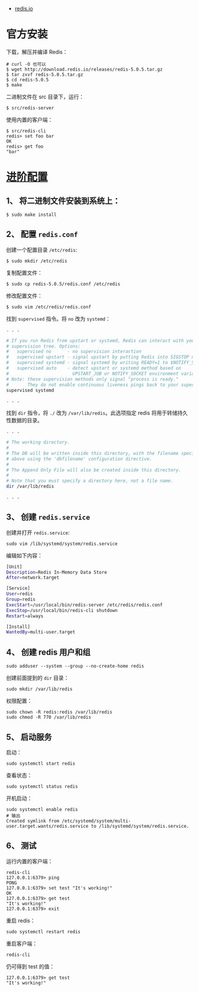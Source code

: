 * [redis.io](https://redis.io/)


# 官方安装
下载，解压并编译 Redis：  
```
# curl -O 也可以
$ wget http://download.redis.io/releases/redis-5.0.5.tar.gz
$ tar zxvf redis-5.0.5.tar.gz
$ cd redis-5.0.5
$ make
```

二进制文件在 src 目录下，运行：  
```
$ src/redis-server
```

使用内置的客户端：  
```
$ src/redis-cli
redis> set foo bar
OK
redis> get foo
"bar"
```

# [进阶配置](https://www.howtoing.com/how-to-install-and-configure-redis-on-ubuntu-16-04/)
## 1、 将二进制文件安装到系统上：  
```
$ sudo make install
```

## 2、 配置 `redis.conf`
创建一个配置目录 `/etc/redis`:  
```
$ sudo mkdir /etc/redis
```
复制配置文件：  
```
$ sudo cp redis-5.0.5/redis.conf /etc/redis
```
修改配置文件：  
```
$ sudo vim /etc/redis/redis.conf
```
找到 `supervised` 指令。将 `no` 改为 `systemd`：  
```sh
. . .

# If you run Redis from upstart or systemd, Redis can interact with your
# supervision tree. Options:
#   supervised no      - no supervision interaction
#   supervised upstart - signal upstart by putting Redis into SIGSTOP mode
#   supervised systemd - signal systemd by writing READY=1 to $NOTIFY_SOCKET
#   supervised auto    - detect upstart or systemd method based on
#                        UPSTART_JOB or NOTIFY_SOCKET environment variables
# Note: these supervision methods only signal "process is ready."
#       They do not enable continuous liveness pings back to your supervisor.
supervised systemd

. . .
```
找到 `dir` 指令，将 `./` 改为 `/var/lib/redis`。此选项指定 redis 将用于转储持久性数据的目录。  
```sh
. . .

# The working directory.
#
# The DB will be written inside this directory, with the filename specified
# above using the 'dbfilename' configuration directive.
#
# The Append Only File will also be created inside this directory.
#
# Note that you must specify a directory here, not a file name.
dir /var/lib/redis

. . .
```

## 3、 创建 `redis.service`
创建并打开 `redis.service`:  
```
sudo vim /lib/systemd/system/redis.service
```
编辑如下内容：  
```sh
[Unit]
Description=Redis In-Memory Data Store
After=network.target

[Service]
User=redis
Group=redis
ExecStart=/usr/local/bin/redis-server /etc/redis/redis.conf
ExecStop=/usr/local/bin/redis-cli shutdown
Restart=always

[Install]
WantedBy=multi-user.target
```

## 4、 创建 redis 用户和组
```
sudo adduser --system --group --no-create-home redis
```
创建前面提到的 `dir` 目录：  
```
sudo mkdir /var/lib/redis
```
权限配置：  
```
sudo chown -R redis:redis /var/lib/redis
sudo chmod -R 770 /var/lib/redis
```

## 5、 启动服务
启动：  
```
sudo systemctl start redis
```
查看状态：  
```
sudo systemctl status redis
```
开机启动：  
```
sudo systemctl enable redis
# 输出
Created symlink from /etc/systemd/system/multi-user.target.wants/redis.service to /lib/systemd/system/redis.service.
```

## 6、 测试
运行内置的客户端：  
```
redis-cli
127.0.0.1:6379> ping
PONG
127.0.0.1:6379> set test "It's working!"
OK
127.0.0.1:6379> get test
"It's working!"
127.0.0.1:6379> exit
```

重启 redis：  
```
sudo systemctl restart redis
```
重启客户端：  
```
redis-cli
```
仍可得到 test 的值：  
```
127.0.0.1:6379> get test
"It's working!"
```

